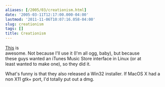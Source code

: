 ```yaml
---
aliases: [/2005/03/creationism.html]
date: '2005-03-11T12:17:00.000-04:00'
lastmod: '2011-11-06T10:07:16.058-04:00'
slug: creationism
tags: []
title: Creationism
---
```


  
[This](http://fuware.nanocrew.net/pymusique/) is  
awesome. Not because I'll use it (I'm all ogg, baby), but because  
these guys wanted an iTunes Music Store interface in Linux (or at  
least wanted to make one), so they did it.  

  
  

  
What's funny is that they also released a Win32 installer. If MacOS X had a
non X11 gtk+ port, I'd totally put out a dmg.  

